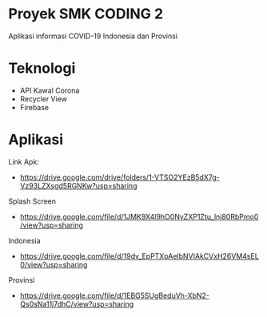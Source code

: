 # Proyek SMK CODING 2
Aplikasi informasi COVID-19 Indonesia dan Provinsi

# Teknologi
- API Kawal Corona
- Recycler View
- Firebase

# Aplikasi

Link Apk:
- https://drive.google.com/drive/folders/1-VTSO2YEzB5dX7g-Vz93LZXsgd5RGNKw?usp=sharing

Splash Screen
- https://drive.google.com/file/d/1JMK9X4l9hO0NyZXP1Ztu_lnj80RbPmo0/view?usp=sharing

Indonesia
- https://drive.google.com/file/d/19dv_EpPTXpAelbNVIAkCVxH26VM4sEL0/view?usp=sharing

Provinsi
- https://drive.google.com/file/d/1EBG5SUgBeduVh-XbN2-Qs0sNa11j7dhC/view?usp=sharing
